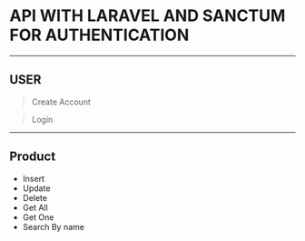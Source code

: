 # API WITH LARAVEL AND SANCTUM FOR AUTHENTICATION
___
## USER
> Create Account

> Login
---
## Product
* Insert
* Update
* Delete
* Get All
* Get One
* Search By name
